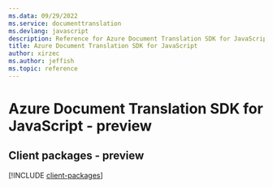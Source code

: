 ```yaml
---
ms.data: 09/29/2022
ms.service: documenttranslation
ms.devlang: javascript
description: Reference for Azure Document Translation SDK for JavaScript
title: Azure Document Translation SDK for JavaScript
author: xirzec
ms.author: jeffish
ms.topic: reference
---
```

# Azure Document Translation SDK for JavaScript - preview

## Client packages - preview
[!INCLUDE [client-packages](document-translation-client-index.md)]